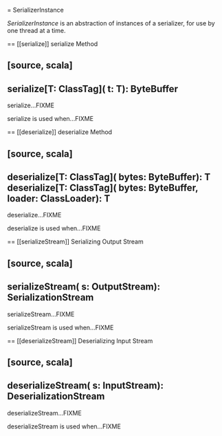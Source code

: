 = SerializerInstance

*SerializerInstance* is an abstraction of instances of a serializer, for use by one thread at a time.

== [[serialize]] serialize Method

[source, scala]
----
serialize[T: ClassTag](
  t: T): ByteBuffer
----

serialize...FIXME

serialize is used when...FIXME

== [[deserialize]] deserialize Method

[source, scala]
----
deserialize[T: ClassTag](
  bytes: ByteBuffer): T
deserialize[T: ClassTag](
  bytes: ByteBuffer,
  loader: ClassLoader): T
----

deserialize...FIXME

deserialize is used when...FIXME

== [[serializeStream]] Serializing Output Stream

[source, scala]
----
serializeStream(
  s: OutputStream): SerializationStream
----

serializeStream...FIXME

serializeStream is used when...FIXME

== [[deserializeStream]] Deserializing Input Stream

[source, scala]
----
deserializeStream(
  s: InputStream): DeserializationStream
----

deserializeStream...FIXME

deserializeStream is used when...FIXME
